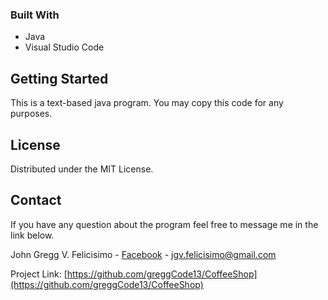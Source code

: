 ### Built With

* Java
* Visual Studio Code

<!-- GETTING STARTED -->
## Getting Started

This is a text-based java program. You may copy this code for any purposes.

<!-- LICENSE -->
## License

Distributed under the MIT License.

<!-- CONTACT -->
## Contact

If you have any question about the program feel free to message me in the link below.

John Gregg V. Felicisimo - [Facebook](https://www.facebook.com/gwenchaliannxxgregg27) - jgv.felicisimo@gmail.com

Project Link: [https://github.com/greggCode13/CoffeeShop](https://github.com/greggCode13/CoffeeShop)
